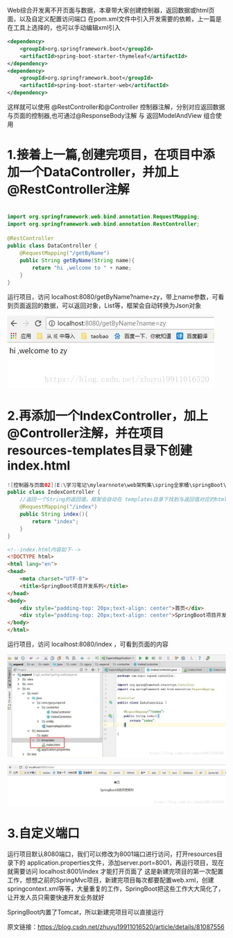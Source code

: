 Web综合开发离不开页面与数据，本章带大家创建控制器，返回数据或html页面，以及自定义配置访问端口
在pom.xml文件中引入开发需要的依赖，上一篇是在工具上选择的，也可以手动编辑xml引入

```xml
<dependency>
	<groupId>org.springframework.boot</groupId>
	<artifactId>spring-boot-starter-thymeleaf</artifactId>
</dependency>
<dependency>
	<groupId>org.springframework.boot</groupId>
	<artifactId>spring-boot-starter-web</artifactId>
</dependency>
```


这样就可以使用 @RestController和@Controller 控制器注解，分别对应返回数据与页面的控制器,也可通过@ResponseBody注解 与 返回ModelAndView 组合使用

# 1.接着上一篇,创建完项目，在项目中添加一个DataController，并加上@RestController注解

```java

import org.springframework.web.bind.annotation.RequestMapping;
import org.springframework.web.bind.annotation.RestController;

@RestController
public class DataController {
    @RequestMapping("/getByName")
    public String getByName(String name){
        return "hi ,welcome to " + name;
    }
}
```

运行项目，访问 localhost:8080/getByName?name=zy，带上name参数，可看到页面返回的数据，可以返回对象，List等，框架会自动转换为Json对象

![](..\image\控制器与页面01.jpg)

# 2.再添加一个IndexController，加上@Controller注解，并在项目resources-templates目录下创建index.html
```java
![控制器与页面02](E:\学习笔记\mylearnnote\web架构集\spring全家桶\springBoot\springboot教程-闪耀的瞬间\image\控制器与页面02.jpg)@Controller
public class IndexController {
    //返回一个String的返回值，框架会自动在 templates目录下找到与返回值对应的html，后由Thymeleaf渲染出来
    @RequestMapping("/index")
    public String index(){
        return "index";
    }
}
```

```html
<!--index.html内容如下-->
<!DOCTYPE html>
<html lang="en">
<head>
    <meta charset="UTF-8">
    <title>SpringBoot项目开发系列</title>
</head>
<body>
    <div style="padding-top: 20px;text-align: center">首页</div>
    <div style="padding-top: 20px;text-align: center">SpringBoot项目开发系列</div>
</body>
</html>
```



运行项目，访问 localhost:8080/index ，可看到页面的内容

![](..\image\控制器与页面02.jpg)

![](..\image\控制器与页面03.jpg)

# 3.自定义端口

运行项目默认8080端口，我们可以修改为8001端口进行访问，打开resources目录下的 application.properties文件，添加server.port=8001，再运行项目，现在就需要访问 localhost:8001/index 才能打开页面了
这是新建完项目的第一次配置工作，想想之前的SpringMvc项目，新建完项目每次都要配置web.xml，创建springcontext.xml等等，大量重复的工作，SpringBoot把这些工作大大简化了，让开发人员只需要快速开发业务就好

SpringBoot内置了Tomcat，所以新建完项目可以直接运行

原文链接：https://blog.csdn.net/zhuyu19911016520/article/details/81087556